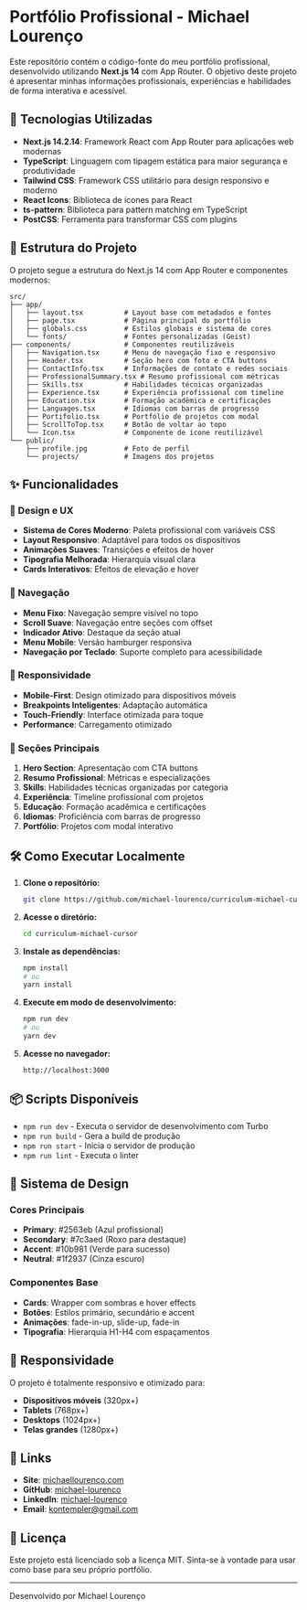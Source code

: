 # Portfólio Profissional - Michael Lourenço

Este repositório contém o código-fonte do meu portfólio profissional, desenvolvido utilizando **Next.js 14** com App Router. O objetivo deste projeto é apresentar minhas informações profissionais, experiências e habilidades de forma interativa e acessível.

## 🚀 Tecnologias Utilizadas

- **Next.js 14.2.14**: Framework React com App Router para aplicações web modernas
- **TypeScript**: Linguagem com tipagem estática para maior segurança e produtividade
- **Tailwind CSS**: Framework CSS utilitário para design responsivo e moderno
- **React Icons**: Biblioteca de ícones para React
- **ts-pattern**: Biblioteca para pattern matching em TypeScript
- **PostCSS**: Ferramenta para transformar CSS com plugins

## 📁 Estrutura do Projeto

O projeto segue a estrutura do Next.js 14 com App Router e componentes modernos:

```
src/
├── app/
│   ├── layout.tsx          # Layout base com metadados e fontes
│   ├── page.tsx            # Página principal do portfólio
│   ├── globals.css         # Estilos globais e sistema de cores
│   └── fonts/              # Fontes personalizadas (Geist)
├── components/             # Componentes reutilizáveis
│   ├── Navigation.tsx      # Menu de navegação fixo e responsivo
│   ├── Header.tsx          # Seção hero com foto e CTA buttons
│   ├── ContactInfo.tsx     # Informações de contato e redes sociais
│   ├── ProfessionalSummary.tsx # Resumo profissional com métricas
│   ├── Skills.tsx          # Habilidades técnicas organizadas
│   ├── Experience.tsx      # Experiência profissional com timeline
│   ├── Education.tsx       # Formação acadêmica e certificações
│   ├── Languages.tsx       # Idiomas com barras de progresso
│   ├── Portifolio.tsx      # Portfólio de projetos com modal
│   ├── ScrollToTop.tsx     # Botão de voltar ao topo
│   └── Icon.tsx            # Componente de ícone reutilizável
└── public/
    ├── profile.jpg         # Foto de perfil
    └── projects/           # Imagens dos projetos
```

## ✨ Funcionalidades

### 🎨 Design e UX
- **Sistema de Cores Moderno**: Paleta profissional com variáveis CSS
- **Layout Responsivo**: Adaptável para todos os dispositivos
- **Animações Suaves**: Transições e efeitos de hover
- **Tipografia Melhorada**: Hierarquia visual clara
- **Cards Interativos**: Efeitos de elevação e hover

### 🧭 Navegação
- **Menu Fixo**: Navegação sempre visível no topo
- **Scroll Suave**: Navegação entre seções com offset
- **Indicador Ativo**: Destaque da seção atual
- **Menu Mobile**: Versão hamburger responsiva
- **Navegação por Teclado**: Suporte completo para acessibilidade

### 📱 Responsividade
- **Mobile-First**: Design otimizado para dispositivos móveis
- **Breakpoints Inteligentes**: Adaptação automática
- **Touch-Friendly**: Interface otimizada para toque
- **Performance**: Carregamento otimizado

### 🎯 Seções Principais
1. **Hero Section**: Apresentação com CTA buttons
2. **Resumo Profissional**: Métricas e especializações
3. **Skills**: Habilidades técnicas organizadas por categoria
4. **Experiência**: Timeline profissional com projetos
5. **Educação**: Formação acadêmica e certificações
6. **Idiomas**: Proficiência com barras de progresso
7. **Portfólio**: Projetos com modal interativo

## 🛠️ Como Executar Localmente

1. **Clone o repositório:**
   ```bash
   git clone https://github.com/michael-lourenco/curriculum-michael-cursor.git
   ```

2. **Acesse o diretório:**
   ```bash
   cd curriculum-michael-cursor
   ```

3. **Instale as dependências:**
   ```bash
   npm install
   # ou
   yarn install
   ```

4. **Execute em modo de desenvolvimento:**
   ```bash
   npm run dev
   # ou
   yarn dev
   ```

5. **Acesse no navegador:**
   ```
   http://localhost:3000
   ```

## 📦 Scripts Disponíveis

- `npm run dev` - Executa o servidor de desenvolvimento com Turbo
- `npm run build` - Gera a build de produção
- `npm run start` - Inicia o servidor de produção
- `npm run lint` - Executa o linter

## 🎨 Sistema de Design

### Cores Principais
- **Primary**: #2563eb (Azul profissional)
- **Secondary**: #7c3aed (Roxo para destaque)
- **Accent**: #10b981 (Verde para sucesso)
- **Neutral**: #1f2937 (Cinza escuro)

### Componentes Base
- **Cards**: Wrapper com sombras e hover effects
- **Botões**: Estilos primário, secundário e accent
- **Animações**: fade-in-up, slide-up, fade-in
- **Tipografia**: Hierarquia H1-H4 com espaçamentos

## 📱 Responsividade

O projeto é totalmente responsivo e otimizado para:
- **Dispositivos móveis** (320px+)
- **Tablets** (768px+)
- **Desktops** (1024px+)
- **Telas grandes** (1280px+)

## 🔗 Links

- **Site**: [michaellourenco.com](https://michaellourenco.com)
- **GitHub**: [michael-lourenco](https://github.com/michael-lourenco)
- **LinkedIn**: [michael-lourenco](https://www.linkedin.com/in/michael-lourenco/)
- **Email**: kontempler@gmail.com

## 📄 Licença

Este projeto está licenciado sob a licença MIT. Sinta-se à vontade para usar como base para seu próprio portfólio.

---

Desenvolvido por Michael Lourenço
